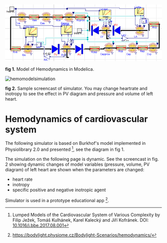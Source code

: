 

<div class="w3-row">
<div class="w3-half">



![ModelBurkhoffInModelica](ModelBurkhoffInModelica.png)

**fig 1.** Model of Hemodynamics in Modelica.

![hemomodelsimulation](hemomodelsimulation.gif)

**fig 2.** Sample screencast of simulator. You may change heartrate and inotropy to see the effect in PV diagram and pressure and volume of left heart.


</div>

<div class="w3-half w3-padding">

# Hemodynamics of cardiovascular system

The following simulator is based on Burkhof's model implemented in Physiolibrary 2.0 
and presented [^1], see the diagram in fig 1.

The simulation on the following page is dynamic. See the screencast in fig. 2 showing dynamic changes of model variables (pressure, volume, PV diagram) of left heart are shown when the parameters are changed:
  * heart rate
  * inotropy
  * specific positive and negative inotropic agent
  
Simulator is used in a prototype educational app [^2].  

[^1]: Lumped Models of the Cardiovascular System of Various Complexity by Filip Ježek, Tomáš Kulhánek, Karel Kalecký and Jiří Kofránek. DOI: [10.1016/j.bbe.2017.08.001](https://doi.org/10.1016/j.bbe.2017.08.001)
[^2]: https://bodylight.physiome.cz/Bodylight-Scenarios/hemodynamics/



</div>
</div>